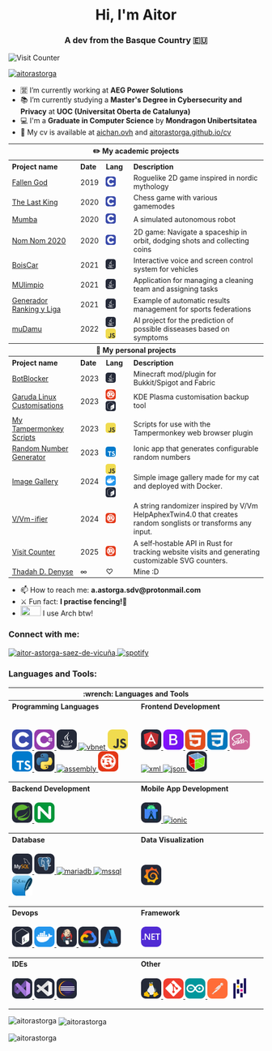 <h1 align="center">Hi, I'm Aitor</h1>
<h3 align="center">A dev from the Basque Country 🇪🇺</h3>

<p align="left">  <img 
    src="https://visitcounter.aichan.ovh/counter/AitorAstorga/svg?label=Profile%20Views" height=20
    alt="Visit Counter" /> </p>
</p>

<p align="left"> <a href="https://github.com/ryo-ma/github-profile-trophy">
    <img src="https://github-profile-trophy.vercel.app/?username=aitorastorga&margin-w=15&column=6&title=-Issues,-Reviews,-PullRequest"
      alt="aitorastorga" />
  </a> </p>

<ul>
  <li>🈺 I’m currently working at <b>AEG Power Solutions</b>
  </li>
  <li>📚 I’m currently studying a <b>Master's Degree in Cybersecurity and Privacy</b> at <b>UOC (Universitat Oberta de
      Catalunya)</b>
  </li>
  <li>💻 I'm a <b>Graduate in Computer Science</b> by <b>Mondragon Unibertsitatea</b>
  </li>
  <li>📄 My cv is available at <a href="https://aichan.ovh">aichan.ovh</a> and <a href="https://aitorastorga.github.io/cv">aitorastorga.github.io/cv</a>
  </li>
</ul>

<table>
  <tr>
    <th colspan="4">✏️ My academic projects</th>
  </tr>
  <tr>
    <th align=left>Project name</th>
    <th align=left>Date</th>
    <th align=left>Lang</th>
    <th align=left>Description</th>
  </tr>
  <tr>
    <td>
      <a href="https://github.com/UN41/FALLEN_GOD">Fallen God</a>
    </td>
    <td>2019</td>
    <td><a href="https://www.cprogramming.com/" target="_blank" rel="noreferrer"> <img
            src="https://github.com/tandpfun/skill-icons/raw/main/icons/C.svg" alt="c" width="20"
            height="20" /> </a></td>
    <td>Roguelike 2D game inspired in nordic mythology</td>
  </tr>
  <tr>
    <td>
      <a href="https://github.com/AitorAstorga/The-Last-King">The Last King</a>
    </td>
    <td>2020</td>
    <td><a href="https://www.cprogramming.com/" target="_blank" rel="noreferrer"> <img
            src="https://github.com/tandpfun/skill-icons/raw/main/icons/C.svg" alt="c" width="20"
            height="20" /> </a></td>
    <td>Chess game with various gamemodes</td>
  </tr>
  <tr>
    <td>
      <a href="https://github.com/AitorAstorga/Mumba">Mumba</a>
    </td>
    <td>2020</td>
    <td><a href="https://www.cprogramming.com/" target="_blank" rel="noreferrer"> <img
            src="https://github.com/tandpfun/skill-icons/raw/main/icons/C.svg" alt="c" width="20"
            height="20" /> </a></td>
    <td>A simulated autonomous robot</td>
  </tr>
  <tr>
    <td>
      <a href="https://github.com/AitorAstorga/Nom-Nom-2020">Nom Nom 2020</a>
    </td>
    <td>2020</td>
    <td><a href="https://www.cprogramming.com/" target="_blank" rel="noreferrer"> <img
            src="https://github.com/tandpfun/skill-icons/raw/main/icons/C.svg" alt="c" width="20"
            height="20" /> </a></td>
    <td>2D game: Navigate a spaceship in orbit, dodging shots and collecting coins</td>
  </tr>
  <tr>
    <td>
      <a href="https://github.com/BoisCar">BoisCar</a>
    </td>
    <td>2021</td>
    <td><a href="https://www.java.com" target="_blank" rel="noreferrer"> <img
            src="https://github.com/tandpfun/skill-icons/raw/main/icons/Java-Dark.svg" alt="java"
            width="20" height="20" /> </a></td>
    <td>Interactive voice and screen control system for vehicles</td>
  </tr>
  <tr>
    <td>
      <a href="https://github.com/AitorAstorga/MUlimpio">MUlimpio</a>
    </td>
    <td>2021</td>
    <td><a href="https://www.java.com" target="_blank" rel="noreferrer"> <img
            src="https://github.com/tandpfun/skill-icons/raw/main/icons/Java-Dark.svg" alt="java"
            width="20" height="20" /> </a></td>
    <td>Application for managing a cleaning team and assigning tasks</td>
  </tr>
  <tr>
    <td>
      <a href="https://github.com/AitorAstorga/Generador-Ranking-y-Liga">Generador Ranking y Liga</a>
    </td>
    <td>2021</td>
    <td><a href="https://www.java.com" target="_blank" rel="noreferrer"> <img
            src="https://github.com/tandpfun/skill-icons/raw/main/icons/Java-Dark.svg" alt="java"
            width="20" height="20" /> </a></td>
    <td>Example of automatic results management for sports federations</td>
  </tr>
  <tr>
    <td>
      <a href="https://github.com/mudamucop">muDamu</a>
    </td>
    <td>2022</td>
    <td><a href="https://www.java.com" target="_blank" rel="noreferrer"> <img
            src="https://github.com/tandpfun/skill-icons/raw/main/icons/Java-Dark.svg" alt="java"
            width="20" height="20" /> </a><a href="https://developer.mozilla.org/en-US/docs/Web/JavaScript" target="_blank" rel="noreferrer"> <img
            src="https://github.com/tandpfun/skill-icons/raw/main/icons/JavaScript.svg"
            alt="javascript" width="20" height="20" /> </a></td>
    <td>AI project for the prediction of possible disseases based on symptoms</td>
  </tr>
  <tr>
    <th colspan="4">🎨 My personal projects</th>
  </tr>
  <tr>
    <th align=left>Project name</th>
    <th align=left>Date</th>
    <th align=left>Lang</th>
    <th align=left>Description</th>
  </tr>
  <tr>
    <td>
      <a href="https://github.com/BotBlocker-Minecraft">BotBlocker</a>
    </td>
    <td>2023</td>
    <td><a href="https://www.java.com" target="_blank" rel="noreferrer"> <img
            src="https://github.com/tandpfun/skill-icons/raw/main/icons/Java-Dark.svg" alt="java"
            width="20" height="20" /> </a></td>
    <td>Minecraft mod/plugin for Bukkit/Spigot and Fabric</td>
  </tr>
  <tr>
    <td>
      <a href="https://github.com/AitorAstorga/garuda-linux-customisations">Garuda Linux Customisations</a>
    </td>
    <td>2023</td>
    <td><a href="https://www.rust-lang.org" target="_blank" rel="noreferrer"> <img
            src="https://github.com/tandpfun/skill-icons/raw/main/icons/Rust.svg" alt="rust"
            width="20" height="20" /> </a> <a href="https://www.gnu.org/software/bash/" target="_blank" rel="noreferrer"> <img
            src="https://github.com/tandpfun/skill-icons/raw/main/icons/Bash-Dark.svg" alt="bash" width="20" height="20" /> </a></td>
    <td>KDE Plasma customisation backup tool</td>
  </tr>
  <tr>
    <td>
      <a href="https://github.com/AitorAstorga/my-tampermonkey-scripts">My Tampermonkey Scripts</a>
    </td>
    <td>2023</td>
    <td><a href="https://developer.mozilla.org/en-US/docs/Web/JavaScript" target="_blank" rel="noreferrer"> <img
            src="https://github.com/tandpfun/skill-icons/raw/main/icons/JavaScript.svg"
            alt="javascript" width="20" height="20" /> </a></td>
    <td>Scripts for use with the Tampermonkey web browser plugin</td>
  </tr>
  <tr>
    <td>
      <a href="https://github.com/AitorAstorga/RandomNumberGenerator">Random Number Generator</a>
    </td>
    <td>2023</td>
    <td><a href="https://www.typescriptlang.org/" target="_blank" rel="noreferrer"> <img
            src="https://github.com/tandpfun/skill-icons/raw/main/icons/TypeScript.svg"
            alt="typescript" width="20" height="20" /> </a></td>
    <td>Ionic app that generates configurable random numbers</td>
  </tr>
  <tr>
    <td>
      <a href="https://github.com/AitorAstorga/Image-Gallery">Image Gallery</a>
    </td>
    <td>2024</td>
    <td><a href="https://developer.mozilla.org/en-US/docs/Web/JavaScript" target="_blank" rel="noreferrer"> <img
            src="https://github.com/tandpfun/skill-icons/raw/main/icons/JavaScript.svg"
            alt="javascript" width="20" height="20" /> </a></a><a href="https://www.docker.com/" target="_blank" rel="noreferrer"> <img
            src="https://github.com/tandpfun/skill-icons/raw/main/icons/Docker.svg"
            alt="docker" width="20" height="20" /> </a><a href="https://www.gnu.org/software/bash/" target="_blank" rel="noreferrer"> <img
            src="https://github.com/tandpfun/skill-icons/raw/main/icons/Bash-Dark.svg" alt="bash" width="20" height="20" /> </a></td>
    <td> Simple image gallery made for my cat and deployed with Docker. </td>
  </tr>
  <tr>
    <td><a href="https://github.com/thadah/v_vmifier">V/Vm-ifier</a></td>
    <td>2024</td>
    <td><a href="https://www.rust-lang.org/" target="_blank" rel="noreferrer"> <img
          src="https://github.com/tandpfun/skill-icons/raw/main/icons/Rust.svg" alt="rust" width="20"
          height="20" /> </a></td>
    <td>A string randomizer inspired by V/Vm HelpAphexTwin4.0 that creates random songlists or transforms any input. </td>
  </tr>
  <tr>
    <td><a href="https://github.com/AitorAstorga/visit_counter">Visit Counter</a></td>
    <td>2025</td>
    <td><a href="https://www.rust-lang.org/" target="_blank" rel="noreferrer"> <img
          src="https://github.com/tandpfun/skill-icons/raw/main/icons/Rust.svg" alt="rust" width="20"
          height="20" /> </a></td>
    <td>A self‑hostable API in Rust for tracking website visits and generating customizable SVG counters.</td>
  </tr>
  <tr>
    <td>
      <a href="https://github.com/Thadah">Thadah D. Denyse</a>
    </td>
    <td>∞</td>
    <td>♡</td>
    <td>Mine :D</td>
  </tr>
</table>

<ul>
  <li>📫 How to reach me: <b>a.astorga.sdv@protonmail.com</b></li>
  <li>⚔️ Fun fact: <b>I practise fencing!</b>🤺</li>
  <li><img src="https://github.com/tandpfun/skill-icons/raw/main/icons/Arch-Dark.svg" height="20" width="40"> </img>I use Arch btw!</li>
</ul>


<h3 align="left">Connect with me:</h3>
<p align="left">
  <a href="https://linkedin.com/in/aitor-astorga-saez-de-vicuña" target="blank">
    <img align="center"
      src="https://raw.githubusercontent.com/rahuldkjain/github-profile-readme-generator/master/src/images/icons/Social/linked-in-alt.svg"
      alt="aitor-astorga-saez-de-vicuña" height="30" width="40" />
  </a>
  <a href="https://stats.fm/31ckl3nshjdq5tgunc4woz7kajku" target="blank">
    <img align="center"
      src="https://user-images.githubusercontent.com/44289776/227742483-defde084-a73b-49b3-ab00-4e9d3a6fa6b2.png"
      alt="spotify" height="30" width="30" />
  </a>
</p>

<h3 align="left">Languages and Tools:</h3>

<table>
  <tr>
    <th colspan="2">:wrench: Languages and Tools</th>
  </tr>
  <tr>
    <th align=left>Programming Languages<img width="441" height="1">
    </th>
    <th align=left>Frontend Development<img width="441" height="1">
    </th>
  </tr>
  <tr>
    <td align=left>
      <p align="left">
        <a href="https://www.cprogramming.com/" target="_blank" rel="noreferrer"> <img
            src="https://github.com/tandpfun/skill-icons/raw/main/icons/C.svg" alt="c" width="40"
            height="40" /> </a>
        <a href="https://www.w3schools.com/cs/" target="_blank" rel="noreferrer"> <img
            src="https://github.com/tandpfun/skill-icons/raw/main/icons/CS.svg"
            alt="csharp" width="40" height="40" /> </a>
        <a href="https://www.java.com" target="_blank" rel="noreferrer"> <img
            src="https://github.com/tandpfun/skill-icons/raw/main/icons/Java-Dark.svg" alt="java"
            width="40" height="40" /> </a>
        <a href="https://learn.microsoft.com/en-us/dotnet/visual-basic/" target="_blank" rel="noreferrer"> <img
            src="https://aitorastorga.github.io/cv/img/logoVBNET.png" alt="vbnet" width="40" height="40" /> </a>
        <a href="https://developer.mozilla.org/en-US/docs/Web/JavaScript" target="_blank" rel="noreferrer"> <img
            src="https://github.com/tandpfun/skill-icons/raw/main/icons/JavaScript.svg"
            alt="javascript" width="40" height="40" /> </a>
        <a href="https://www.typescriptlang.org/" target="_blank" rel="noreferrer"> <img
            src="https://github.com/tandpfun/skill-icons/raw/main/icons/TypeScript.svg"
            alt="typescript" width="40" height="40" /> </a>
        <a href="https://www.python.org" target="_blank" rel="noreferrer"> <img
            src="https://github.com/tandpfun/skill-icons/raw/main/icons/Python-Dark.svg"
            alt="python" width="40" height="40" /> </a>
        <a href="https://en.wikipedia.org/wiki/Assembly_language" target="_blank" rel="noreferrer"> <img
            src="https://aitorastorga.github.io/cv/img/logoAssembly.png" alt="assembly" width="40" height="40" /> </a>
        <a href="https://www.rust-lang.org" target="_blank" rel="noreferrer"> <img
            src="https://github.com/tandpfun/skill-icons/raw/main/icons/Rust.svg" alt="rust"
            width="40" height="40" /> </a>
      </p>
    </td>
    <td align=left>
      <p align="left">
        <a href="https://angular.io" target="_blank" rel="noreferrer"> <img
            src="https://github.com/tandpfun/skill-icons/raw/main/icons/Angular-Dark.svg" alt="angular" width="40" height="40" />
          <a href="https://getbootstrap.com" target="_blank" rel="noreferrer"> <img
              src="https://github.com/tandpfun/skill-icons/raw/main/icons/Bootstrap.svg"
              alt="bootstrap" width="40" height="40" /> </a>
          <a href="https://www.w3.org/html/" target="_blank" rel="noreferrer"> <img
              src="https://github.com/tandpfun/skill-icons/raw/main/icons/HTML.svg"
              alt="html5" width="40" height="40" /> </a>
          <a href="https://www.w3schools.com/css/" target="_blank" rel="noreferrer"> <img
              src="https://github.com/tandpfun/skill-icons/raw/main/icons/CSS.svg"
              alt="css3" width="40" height="40" /> </a>
          <a href="https://sass-lang.com" target="_blank" rel="noreferrer"> <img
              src="https://github.com/tandpfun/skill-icons/raw/main/icons/Sass.svg" alt="sass"
              width="40" height="40" /> </a>
          <a href="https://es.wikipedia.org/wiki/Extensible_Markup_Language" target="_blank" rel="noreferrer"> <img
              src="https://aitorastorga.github.io/cv/img/logoXML.png" alt="xml" width="40" height="40" /> </a>
          <a href="https://www.json.org" target="_blank" rel="noreferrer"> <img
              src="https://aitorastorga.github.io/cv/img/logoJSON.png" alt="json" width="40" height="40" /> </a>
          <a href="https://www.gtk.org/" target="_blank" rel="noreferrer"> <img
              src="https://github.com/tandpfun/skill-icons/raw/main/icons/GTK-Dark.svg" alt="gtk" width="40" height="40" />
          </a>
      </p>
    </td>
  </tr>
  <tr>
    <th align=left>Backend Development</th>
    <th align=left>Mobile App Development</th>
  </tr>
  </tr>
  <tr>
    <td align=left>
      <p align="left">
        <a href="https://spring.io/" target="_blank" rel="noreferrer"> <img
            src="https://github.com/tandpfun/skill-icons/raw/main/icons/Spring-Dark.svg" alt="spring" width="40" height="40" />
        </a>
        <a href="https://www.nginx.com" target="_blank" rel="noreferrer"> <img
            src="https://github.com/tandpfun/skill-icons/raw/main/icons/Nginx.svg" alt="nginx"
            width="40" height="40" /> </a>
      </p>
    </td>
    <td align=left>
      <p align="left">
        <a href="https://developer.android.com" target="_blank" rel="noreferrer"> <img
            src="https://github.com/tandpfun/skill-icons/raw/main/icons/AndroidStudio-Dark.svg"
            alt="android" width="40" height="40" /> </a>
        <a href="https://ionicframework.com" target="_blank" rel="noreferrer"> <img
            src="https://upload.wikimedia.org/wikipedia/commons/d/d1/Ionic_Logo.svg" alt="ionic" width="40"
            height="40" /> </a>
      </p>
    </td>
  </tr>
  </tr>
  <tr>
    <th align=left>Database</th>
    <th align=left>Data Visualization</th>
  </tr>
  </tr>
  <tr>
    <td align=left>
      <p align="left">
        <a href="https://www.mysql.com/" target="_blank" rel="noreferrer"> <img
            src="https://github.com/tandpfun/skill-icons/raw/main/icons/MySQL-Dark.svg"
            alt="mysql" width="40" height="40" /> </a>
        <a href="https://www.postgresql.org" target="_blank" rel="noreferrer"> <img
            src="https://github.com/tandpfun/skill-icons/raw/main/icons/PostgreSQL-Dark.svg"
            alt="postgresql" width="40" height="40" /> </a>
        <a href="https://mariadb.org/" target="_blank" rel="noreferrer"> <img
            src="https://www.vectorlogo.zone/logos/mariadb/mariadb-icon.svg" alt="mariadb" width="40" height="40" />
        </a>
        <a href="https://www.microsoft.com/en-us/sql-server" target="_blank" rel="noreferrer"> <img
            src="https://www.svgrepo.com/show/303229/microsoft-sql-server-logo.svg" alt="mssql" width="40"
            height="40" /> </a>
        <a href="https://www.sqlite.org/" target="_blank" rel="noreferrer"> <img
            src="https://github.com/tandpfun/skill-icons/raw/main/icons/SQLite.svg" alt="sqlite" width="40" height="40" /> </a>
      </p>
    </td>
    <td align=left>
      <p align="left">
        <a href="https://grafana.com" target="_blank" rel="noreferrer"> <img
            src="https://github.com/tandpfun/skill-icons/raw/main/icons/Grafana-Dark.svg" alt="grafana" width="40" height="40" />
        </a>
      </p>
    </td>
  </tr>
  </tr>
  <tr>
    <th align=left>Devops</th>
    <th align=left>Framework</th>
  </tr>
  <tr>
    <td align=left>
      <p align="left">
        <a href="https://www.gnu.org/software/bash/" target="_blank" rel="noreferrer"> <img
            src="https://github.com/tandpfun/skill-icons/raw/main/icons/Bash-Dark.svg" alt="bash" width="40" height="40" /> </a>
        <a href="https://www.docker.com/" target="_blank" rel="noreferrer"> <img
            src="https://github.com/tandpfun/skill-icons/raw/main/icons/Docker.svg"
            alt="docker" width="40" height="40" /> </a>
        <a href="https://www.jenkins.io" target="_blank" rel="noreferrer"> <img
            src="https://github.com/tandpfun/skill-icons/raw/main/icons/Jenkins-Dark.svg" alt="jenkins" width="40" height="40" />
        </a>
        <a href="https://cloud.google.com" target="_blank" rel="noreferrer"> <img
            src="https://github.com/tandpfun/skill-icons/raw/main/icons/GCP-Dark.svg" alt="gcp" width="40"
            height="40" /> </a>
        <a href="https://azure.microsoft.com/en-in/" target="_blank" rel="noreferrer"> <img
            src="https://github.com/tandpfun/skill-icons/raw/main/icons/Azure-Dark.svg" alt="azure" width="40"
            height="40" /> </a>
      </p>
    </td>
    <td align=left>
      <p align="left">
        <a href="https://dotnet.microsoft.com/" target="_blank" rel="noreferrer"> <img
            src="https://github.com/tandpfun/skill-icons/raw/main/icons/DotNet.svg"
            alt="dotnet" width="40" height="40" /> </a>
      </p>
    </td>
  </tr>
  <tr>
    <th align=left>IDEs</th>
    <th align=left>Other</th>
  </tr>
  <tr>
    <td align=left>
        <a href="https://visualstudio.microsoft.com/" target="_blank" rel="noreferrer"> <img
            src="https://github.com/tandpfun/skill-icons/raw/main/icons/VisualStudio-Dark.svg" alt="visualstudio"
            width="40" height="40" /> </a>
        <a href="https://code.visualstudio.com/" target="_blank" rel="noreferrer"> <img
            src="https://github.com/tandpfun/skill-icons/raw/main/icons/VSCode-Dark.svg" alt="vscode"
            width="40" height="40" /> </a>
        <a href="https://www.eclipse.org" target="_blank" rel="noreferrer"> <img
            src="https://github.com/tandpfun/skill-icons/raw/main/icons/Eclipse-Dark.svg" alt="eclipse"
            width="40" height="40" /> </a>
    </td>
    <td align=left>
      <p align="left">
        <a href="https://www.linux.org/" target="_blank" rel="noreferrer"> <img
            src="https://github.com/tandpfun/skill-icons/raw/main/icons/Linux-Dark.svg" alt="linux"
            width="40" height="40" /> </a>
        </a> <a href="https://git-scm.com/" target="_blank" rel="noreferrer"> <img
            src="https://github.com/tandpfun/skill-icons/raw/main/icons/Git.svg" alt="git" width="40" height="40" /> </a>
        <a href="https://www.arduino.cc/" target="_blank" rel="noreferrer"> <img
            src="https://github.com/tandpfun/skill-icons/raw/main/icons/Arduino.svg" alt="arduino" width="40" height="40" /> </a>
        <a href="https://postman.com" target="_blank" rel="noreferrer"> <img
            src="https://github.com/tandpfun/skill-icons/raw/main/icons/Postman.svg" alt="postman" width="40"
            height="40" /></a>
        <a href="https://pandas.pydata.org/" target="_blank" rel="noreferrer"> <img
          src="https://raw.githubusercontent.com/devicons/devicon/2ae2a900d2f041da66e950e4d48052658d850630/icons/pandas/pandas-original.svg"
          alt="pandas" width="40" height="40" /> </a>
      </p>
    </td>
  </tr>
</table>

<p>
  <img align="left"
    src="https://github-readme-stats-one-bice.vercel.app/api/top-langs/?username=aitorastorga&langs_count=10&layout=compact&role=OWNER,ORGANIZATION_MEMBER,COLLABORATOR"
    alt="aitorastorga" />
</p>

<p>&nbsp;<img align="center"
    src="https://github-readme-stats.vercel.app/api?username=aitorastorga&show_icons=true&locale=en"
    alt="aitorastorga" />
</p>

<p>
  <img align="center" src="https://github-readme-streak-stats.herokuapp.com/?user=aitorastorga&" alt="aitorastorga" />
</p>
